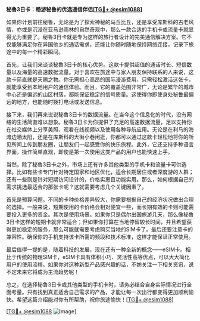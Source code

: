 **秘魯3日卡：畅游秘鲁的优选通信伴侣[[TG💪+ @esim1088](https://t.me/s/esim1088)]**

如果你计划前往秘鲁，无论是为了探索神秘的马丘比丘，还是享受库斯科的古老风情，亦或是沉浸在亚马逊雨林的自然奇观中，那么一款合适的手机卡或流量卡就显得尤为重要了。秘魯3日卡就是专为这样的旅行者设计的完美通信解决方案。它不仅能够满足你在异国他乡的通话需求，还能让你随时随地保持网络连接，记录下旅途中的每一个精彩瞬间。

首先，让我们来谈谈秘魯3日卡的核心优势。这款卡提供超值的通话时长、短信数量以及海量的高速数据流量。对于喜欢在旅途中与家人朋友保持联系的人来说，这款卡简直就是天赐之物。你无需担心高昂的国际漫游费用，只需轻松激活这张卡，就能享受到本地用户的通信体验。而且，它的覆盖范围非常广，无论是繁华的城市中心还是偏远的山区村落，都能保证稳定的信号质量。这使得你即使身处秘鲁最偏远的地方，也能随时拨打电话或发送信息。

接下来，我们再来说说秘魯3日卡的数据流量。在当今这个信息化的时代，没有网络的生活简直难以想象。秘魯3日卡为你提供了充足的高速数据流量，足以支持你在社交媒体上分享美照、观看在线视频以及使用各种导航应用。无论是在利马的海滩边晒太阳，还是在库斯科的大街小巷闲逛，你都可以通过这款卡轻松地将你的所见所闻上传到朋友圈，让朋友们一起感受你的快乐旅程。此外，它还支持多种语言界面，操作简单直观，即使是第一次使用这类产品的用户也能快速上手。

当然，除了秘魯3日卡之外，市场上还有许多其他类型的手机卡和流量卡可供选择。比如有些卡专门针对特定国家和地区优化，适合长期居住或者深度游的人群；还有一些则是针对短期访问设计的，价格实惠且功能实用。那么，如何根据自己的需求挑选最适合的那张卡呢？这就需要考虑几个关键因素了。

首先是预算问题。不同的卡种价格差异较大，你需要根据自己的经济状况做出合理的选择。一般来说，短期使用的卡价格会相对便宜一些，而长期有效的卡则可能需要投入更多的资金。其次是使用场景。如果你只是偶尔出国旅游几天，那么像秘魯3日卡这样的短期卡就非常适合；但如果你打算在当地停留较长时间，并且希望获得更加稳定的服务，那么可能就需要考虑购买当地的SIM卡了。最后还要注意卡的兼容性。确保你的手机支持该卡所需的频段和技术标准，这样才能保证正常使用。

最后值得一提的是，随着科技的发展，现在还有一种全新的概念——eSIM卡。相比于传统的物理SIM卡，eSIM卡具有体积小巧、灵活性高等优点，可以大大简化用户的使用流程。如果你对这种新型产品感兴趣的话，不妨关注一下相关资讯，说不定未来它将成为主流趋势呢！

总之，在选择秘魯3日卡或其他类型的手机卡时，请务必结合自身实际情况进行全面考量。只有找到真正适合自己需求的产品，才能让每一次出行都变得更加顺利愉快。希望这篇介绍能对你有所帮助，祝你旅途愉快！[[TG💪+ @esim1088](https://t.me/s/esim1088)]

[[TG💪+ @esim1088](https://t.me/s/esim1088) ![Image](https://i.postimg.cc/4NQfJmqS/Snipaste-2025-05-13-00-14-12.png)]
